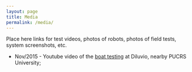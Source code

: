 ```yaml
---
layout: page
title: Media
permalink: /media/
---
```


Place here links for test videos, photos of robots, photos of field tests, system screenshots, etc.

- Nov/2015 - Youtube video of the [boat testing](https://www.youtube.com/watch?v=oUJLjZ63BJ4&t=1s) at Diluvio, nearby PUCRS University; 


